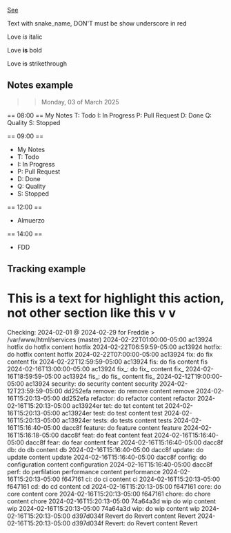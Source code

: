 [See](https://www.markdownguide.org/basic-syntax/)

Text with snake_name, DON'T must be show underscore in red

Love *is* italic

Love **is** bold

Love ~~is~~ strikethrough

## Notes example

>> Monday, 03 of March 2025

== 08:00 ==
My Notes
T: Todo
I: In Progress
P: Pull Request
D: Done
Q: Quality
S: Stopped

== 09:00 ==
- My Notes
- T: Todo
- I: In Progress
- P: Pull Request
- D: Done
- Q: Quality
- S: Stopped

== 12:00 ==
- Almuerzo

== 14:00 ==
- FDD

## Tracking example

This is a text for highlight this action, not other section like this
                                     v                       v
==============================================================================================================
Checking: 2024-02-01 @ 2024-02-29 for Freddie > /var/www/html/services (master)
2024-02-22T01:00:00-05:00 ac13924 hotfix do hotfix content hotfix
2024-02-22T06:59:59-05:00 ac13924 hotfix: do hotfix content hotfix
2024-02-22T07:00:00-05:00 ac13924 fix: do fix content fix
2024-02-22T12:59:59-05:00 ac13924 fis: do fis content fis
2024-02-16T13:00:00-05:00 ac13924 fix_: do fix_ content fix_
2024-02-16T18:59:59-05:00 ac13924 fis_: do fis_ content fis_
2024-02-12T19:00:00-05:00 ac13924 security: do security content security
2024-02-12T23:59:59-05:00 dd252efa remove: do remove content remove
2024-02-16T15:20:13-05:00 dd252efa refactor: do refactor content refactor
2024-02-16T15:20:13-05:00 ac13924er tet: do tet content tet
2024-02-16T15:20:13-05:00 ac13924er test: do test content test
2024-02-16T15:20:13-05:00 ac13924er tests: do tests content tests
2024-02-16T15:16:40-05:00 dacc8f feature: do feature content feature
2024-02-16T15:16:18-05:00 dacc8f feat: do feat content feat
2024-02-16T15:16:40-05:00 dacc8f fear: do fear content fear
2024-02-16T15:16:40-05:00 dacc8f db: do db content db
2024-02-16T15:16:40-05:00 dacc8f update: do update content update
2024-02-16T15:16:40-05:00 dacc8f config: do configuration content configuration
2024-02-16T15:16:40-05:00 dacc8f perf: do perfilation performance content performance
2024-02-16T15:20:13-05:00 f647161 ci: do ci content ci
2024-02-16T15:20:13-05:00 f647161 cd: do cd content cd
2024-02-16T15:20:13-05:00 f647161 core: do core content core
2024-02-16T15:20:13-05:00 f647161 chore: do chore content chore
2024-02-16T15:20:13-05:00 74a64a3d wip do wip content wip
2024-02-16T15:20:13-05:00 74a64a3d wip: do wip content wip
2024-02-16T15:20:13-05:00 d397d034f Revert do Revert content Revert
2024-02-16T15:20:13-05:00 d397d034f Revert: do Revert content Revert
